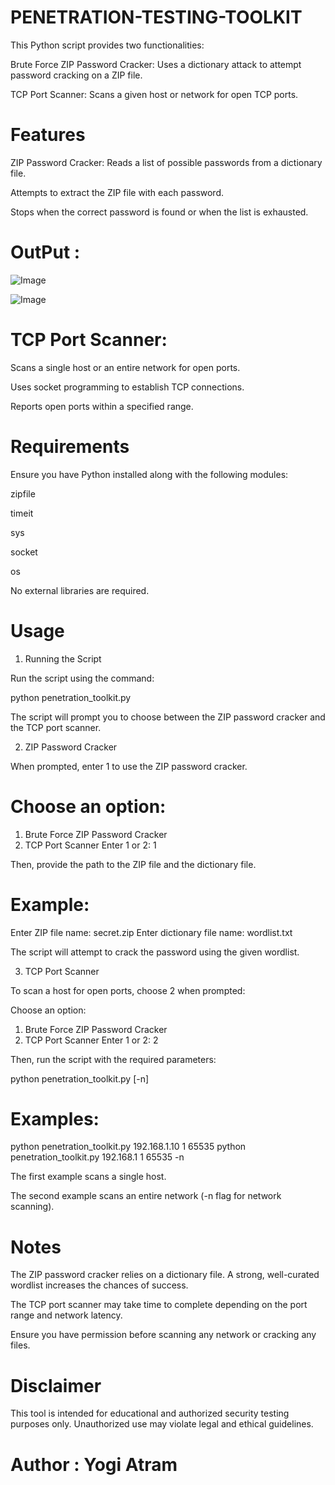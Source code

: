 # PENETRATION-TESTING-TOOLKIT


This Python script provides two functionalities:

Brute Force ZIP Password Cracker: Uses a dictionary attack to attempt password cracking on a ZIP file.

TCP Port Scanner: Scans a given host or network for open TCP ports.

# Features

ZIP Password Cracker: Reads a list of possible passwords from a dictionary file.

Attempts to extract the ZIP file with each password.

Stops when the correct password is found or when the list is exhausted.

# OutPut : 
![Image](https://github.com/user-attachments/assets/72211ebf-1b9a-403d-ac28-a8f0763286f9)

![Image](https://github.com/user-attachments/assets/a9cc89d9-4145-4fb9-af1f-0b0b06f267e3)


# TCP Port Scanner:

Scans a single host or an entire network for open ports.

Uses socket programming to establish TCP connections.

Reports open ports within a specified range.

# Requirements

Ensure you have Python installed along with the following modules:

zipfile

timeit

sys

socket

os

No external libraries are required.

# Usage

1. Running the Script

Run the script using the command:

python penetration_toolkit.py

The script will prompt you to choose between the ZIP password cracker and the TCP port scanner.

2. ZIP Password Cracker

When prompted, enter 1 to use the ZIP password cracker.

# Choose an option:
1. Brute Force ZIP Password Cracker
2. TCP Port Scanner
Enter 1 or 2: 1

Then, provide the path to the ZIP file and the dictionary file.

# Example:

Enter ZIP file name: secret.zip
Enter dictionary file name: wordlist.txt

The script will attempt to crack the password using the given wordlist.

3. TCP Port Scanner

To scan a host for open ports, choose 2 when prompted:

Choose an option:
1. Brute Force ZIP Password Cracker
2. TCP Port Scanner
Enter 1 or 2: 2

Then, run the script with the required parameters:

python penetration_toolkit.py <IP address or network> <start port> <end port> [-n]

# Examples:

python penetration_toolkit.py 192.168.1.10 1 65535
python penetration_toolkit.py 192.168.1 1 65535 -n

The first example scans a single host.

The second example scans an entire network (-n flag for network scanning).

# Notes

The ZIP password cracker relies on a dictionary file. A strong, well-curated wordlist increases the chances of success.

The TCP port scanner may take time to complete depending on the port range and network latency.

Ensure you have permission before scanning any network or cracking any files.

# Disclaimer

This tool is intended for educational and authorized security testing purposes only. Unauthorized use may violate legal and ethical guidelines.

# Author : Yogi Atram
